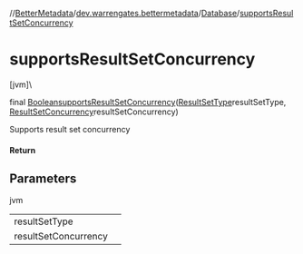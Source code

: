 //[BetterMetadata](../../../index.md)/[dev.warrengates.bettermetadata](../index.md)/[Database](index.md)/[supportsResultSetConcurrency](supports-result-set-concurrency.md)

# supportsResultSetConcurrency

[jvm]\

final [Boolean](https://docs.oracle.com/javase/8/docs/api/java/lang/Boolean.html)[supportsResultSetConcurrency](supports-result-set-concurrency.md)([ResultSetType](../-result-set-type/index.md)resultSetType, [ResultSetConcurrency](../-result-set-concurrency/index.md)resultSetConcurrency)

Supports result set concurrency

#### Return

## Parameters

jvm

| | |
|---|---|
| resultSetType |  |
| resultSetConcurrency |  |
